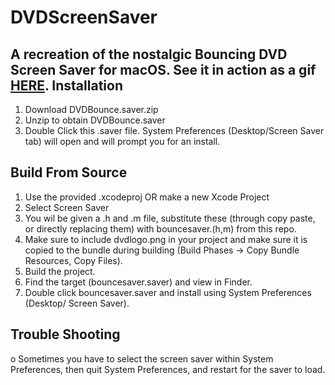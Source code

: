 DVDScreenSaver
==============

A recreation of the nostalgic Bouncing DVD Screen Saver for macOS. 
See it in action as a gif [HERE](https://media.giphy.com/media/1UMZpB0IYW4h4xdnUs/giphy.gif).
Installation
------------
1. Download DVDBounce.saver.zip
2. Unzip to obtain DVDBounce.saver
3. Double Click this .saver file. System Preferences (Desktop/Screen Saver tab) will open and will prompt you for an install.

Build From Source
-----------------
1. Use the provided .xcodeproj OR make a new Xcode Project
2. Select Screen Saver
3. You wil be given a .h and .m file, substitute these (through copy paste, or directly replacing them) with bouncesaver.(h,m) from this repo. 
4. Make sure to include dvdlogo.png in your project and make sure it is copied to the bundle during building (Build Phases -> Copy Bundle Resources, Copy Files). 
5. Build the project.
6. Find the target (bouncesaver.saver) and view in Finder. 
7. Double click bouncesaver.saver and install using System Preferences (Desktop/ Screen Saver). 

Trouble Shooting
----------------
o Sometimes you have to select the screen saver within System Preferences, then quit System Preferences, and restart for the saver to load. 
